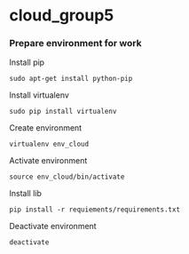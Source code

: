 # cloud_group5

### Prepare environment for work

Install pip
```
sudo apt-get install python-pip
```

Install virtualenv
```
sudo pip install virtualenv
```

Create environment
```
virtualenv env_cloud
```

Activate environment
```
source env_cloud/bin/activate
```

Install lib
```
pip install -r requiements/requirements.txt
```

Deactivate environment
```
deactivate
```
